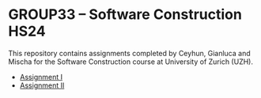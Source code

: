 # GROUP33 – Software Construction HS24
This repository contains assignments completed by Ceyhun, Gianluca and Mischa for the Software Construction course at University of Zurich (UZH).

* [Assignment I](https://gitlab.uzh.ch/group33/soco24/-/tree/main/SoCo_HS24-group_33-a1)
* [Assignment II](https://gitlab.uzh.ch/group33/soco24/-/tree/main/SoCo_HS24-group_33-a2)